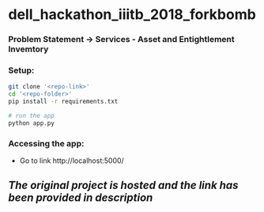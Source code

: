 # dell_hackathon_iiitb_2018_forkbomb

### Problem Statement -> Services - Asset and Entightlement Invemtory

### Setup:
```bash
git clone '<repo-link>'
cd '<repo-folder>'
pip install -r requirements.txt

# run the app
python app.py
```
### Accessing the app:
- Go to link http://localhost:5000/

## _*The original project is hosted and the link has been provided in description*_



